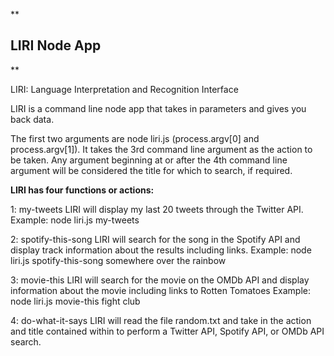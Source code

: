 

**

LIRI Node App
-------------

**

LIRI: Language Interpretation and Recognition Interface

LIRI is a command line node app that takes in parameters and gives you back data. 

The first two arguments are node liri.js (process.argv[0] and process.argv[1]). It takes the 3rd command line argument as the action to be taken.  Any argument beginning at or after the 4th command line argument will be considered the title for which to search, if required.

**LIRI has four functions or actions:**

1: my-tweets
LIRI will display my last 20 tweets through the Twitter API.
Example: node liri.js my-tweets

2: spotify-this-song
LIRI will search for the song in the Spotify API and display track information about the results including links.
Example: node liri.js spotify-this-song somewhere over the rainbow

3: movie-this
LIRI will search for the movie on the OMDb API and display information about the movie including links to Rotten Tomatoes
Example: node liri.js movie-this fight club

4: do-what-it-says
LIRI will read the file random.txt and take in the action and title contained within to perform a Twitter API,  Spotify API, or OMDb API search.

   